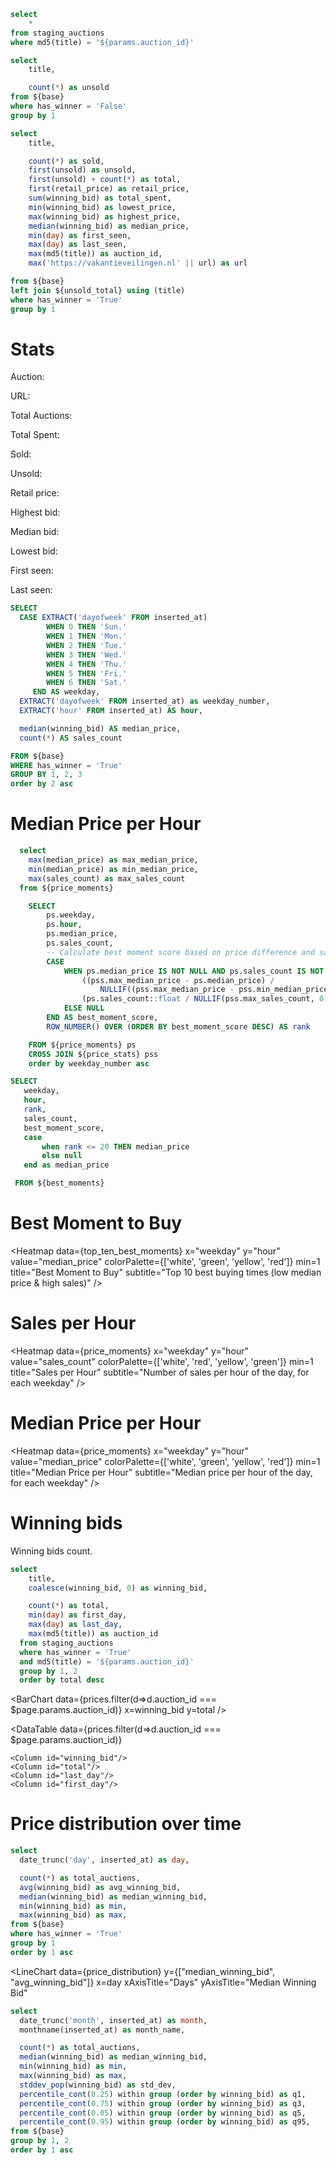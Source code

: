 ```sql base
select
    *
from staging_auctions
where md5(title) = '${params.auction_id}'
```



```sql unsold_total
select
    title,

    count(*) as unsold
from ${base}
where has_winner = 'False'
group by 1
```

```sql stats
select
    title,

    count(*) as sold,
    first(unsold) as unsold,
    first(unsold) + count(*) as total,
    first(retail_price) as retail_price,
    sum(winning_bid) as total_spent,
    min(winning_bid) as lowest_price,
    max(winning_bid) as highest_price,
    median(winning_bid) as median_price,
    min(day) as first_seen,
    max(day) as last_seen,
    max(md5(title)) as auction_id,
    max('https://vakantieveilingen.nl' || url) as url

from ${base}
left join ${unsold_total} using (title)
where has_winner = 'True'
group by 1
```

# Stats


Auction: <b><Value data={stats} column="title" /></b>

URL: <b><Value data={stats} column="url" /></b>

Total Auctions: <b><Value data={stats} column="total" /></b>

Total Spent: <b><Value data={stats} column="total_spent" /></b>

Sold: <b><Value data={stats} column="sold" /></b>

Unsold: <b><Value data={stats} column="unsold" /></b>


Retail price: <b><Value data={stats} column="retail_price" /></b>

Highest bid: <b><Value data={stats} column="highest_price" /></b>

Median bid: <b><Value data={stats} column="median_price" /></b>

Lowest bid: <b><Value data={stats} column="lowest_price" /></b>

First seen: <b><Value data={stats} column="first_seen" /></b>

Last seen: <b><Value data={stats} column="last_seen" /></b>



```sql price_moments
SELECT
  CASE EXTRACT('dayofweek' FROM inserted_at)
        WHEN 0 THEN 'Sun.'
        WHEN 1 THEN 'Mon.'
        WHEN 2 THEN 'Tue.'
        WHEN 3 THEN 'Wed.'
        WHEN 4 THEN 'Thu.'
        WHEN 5 THEN 'Fri.'
        WHEN 6 THEN 'Sat.'
     END AS weekday,
  EXTRACT('dayofweek' FROM inserted_at) as weekday_number,
  EXTRACT('hour' FROM inserted_at) AS hour,

  median(winning_bid) AS median_price,
  count(*) AS sales_count

FROM ${base}
WHERE has_winner = 'True'
GROUP BY 1, 2, 3
order by 2 asc
```

# Median Price per Hour


```sql price_stats
  select 
    max(median_price) as max_median_price,
    min(median_price) as min_median_price,
    max(sales_count) as max_sales_count
  from ${price_moments}
```

```sql best_moments
    SELECT
        ps.weekday,
        ps.hour,
        ps.median_price,
        ps.sales_count,
        -- Calculate best moment score based on price difference and sales volume
        CASE
            WHEN ps.median_price IS NOT NULL AND ps.sales_count IS NOT NULL THEN
                ((pss.max_median_price - ps.median_price) / 
                    NULLIF((pss.max_median_price - pss.min_median_price), 0)) *
                (ps.sales_count::float / NULLIF(pss.max_sales_count, 0))
            ELSE NULL
        END AS best_moment_score,
        ROW_NUMBER() OVER (ORDER BY best_moment_score DESC) AS rank

    FROM ${price_moments} ps
    CROSS JOIN ${price_stats} pss
    order by weekday_number asc
 ```

 ```sql top_ten_best_moments
 SELECT
    weekday,
    hour,
    rank,
    sales_count,
    best_moment_score,
    case
        when rank <= 20 THEN median_price
        else null
    end as median_price

  FROM ${best_moments}
 ```

# Best Moment to Buy

<Heatmap 
    data={top_ten_best_moments}
    x="weekday"
    y="hour"
    value="median_price"
    colorPalette={['white', 'green', 'yellow', 'red']}
    min=1
    title="Best Moment to Buy"
    subtitle="Top 10 best buying times (low median price & high sales)"
 />

 # Sales per Hour

 <Heatmap 
    data={price_moments}
    x="weekday"
    y="hour"
    value="sales_count"
    colorPalette={['white', 'red', 'yellow', 'green']}
    min=1
    title="Sales per Hour"
    subtitle="Number of sales per hour of the day, for each weekday"
 />

 # Median Price per Hour

 <Heatmap 
    data={price_moments}
    x="weekday"
    y="hour"
    value="median_price"
    colorPalette={['white', 'green', 'yellow', 'red']}
    min=1
    title="Median Price per Hour"
    subtitle="Median price per hour of the day, for each weekday"
 />


# Winning bids

Winning bids count.



```sql prices
select
    title,
    coalesce(winning_bid, 0) as winning_bid,

    count(*) as total,
    min(day) as first_day,
    max(day) as last_day,
    max(md5(title)) as auction_id
  from staging_auctions
  where has_winner = 'True'
  and md5(title) = '${params.auction_id}'
  group by 1, 2
  order by total desc
```

<BarChart
  data={prices.filter(d=>d.auction_id === $page.params.auction_id)}
  x=winning_bid
  y=total
/>

<DataTable 
  data={prices.filter(d=>d.auction_id === $page.params.auction_id)}
>
    <Column id="winning_bid"/>
    <Column id="total"/>
    <Column id="last_day"/>
    <Column id="first_day"/>
</DataTable>



# Price distribution over time

```sql price_distribution
select
  date_trunc('day', inserted_at) as day,

  count(*) as total_auctions,
  avg(winning_bid) as avg_winning_bid,
  median(winning_bid) as median_winning_bid,
  min(winning_bid) as min,
  max(winning_bid) as max,
from ${base}
where has_winner = 'True'
group by 1
order by 1 asc
```

<LineChart 
    data={price_distribution}
    y={["median_winning_bid", "avg_winning_bid"]}
    x=day
    xAxisTitle="Days"
    yAxisTitle="Median Winning Bid"
>
</LineChart>


```sql prices_daily
select
  date_trunc('month', inserted_at) as month,
  monthname(inserted_at) as month_name,

  count(*) as total_auctions,
  median(winning_bid) as median_winning_bid,
  min(winning_bid) as min,
  max(winning_bid) as max,
  stddev_pop(winning_bid) as std_dev,
  percentile_cont(0.25) within group (order by winning_bid) as q1,
  percentile_cont(0.75) within group (order by winning_bid) as q3,
  percentile_cont(0.05) within group (order by winning_bid) as q5,
  percentile_cont(0.95) within group (order by winning_bid) as q95,
from ${base}
group by 1, 2
order by 1 asc
```

<BoxPlot
    data={prices_daily}
    name=month_name
    midpoint=median_winning_bid
    min=min
    max=max
    intervalBottom=q5
    intervalTop=q95
/>
